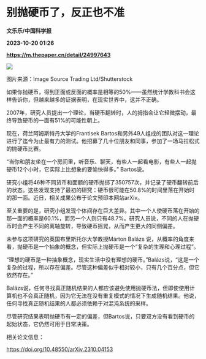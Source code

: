 # 别抛硬币了，反正也不准
**文乐乐/中国科学报**

**2023-10-20 01:26**

**https://m.thepaper.cn/detail/24997643**

![](https://imagecloud.thepaper.cn/thepaper/image/274/879/670.jpg)

图片来源：Image Source Trading Ltd/Shutterstock

如果你抛硬币，得到正面或反面的概率是相等的50%——虽然统计学教科书会这样告诉你，但越来越多的证据表明，在现实世界中，这并不正确。

2007年，研究人员提出一个理论，当硬币翻转时，人的拇指会让它轻微摆动，最终导致硬币的一面有51%的可能性朝上。

现在，荷兰阿姆斯特丹大学的Frantisek Bartos和另外49人组成的团队对这一理论进行了迄今为止最有力的测试。他招募了几十位朋友和同事，参加了一场马拉松式的抛硬币比赛。

“当你和朋友坐在一个房间里，听音乐、聊天，有些人一起看电影，有些人一起抛硬币12个小时，它实际上比想象的要愉快得多。” Bartos说。

研究小组将46种不同货币和面额的硬币抛掷了350757次，并记录了硬币翻转前后的状态。这些发现支持了最初的研究：硬币很可能在50.8%的时间里落在开始时的那一面。近日，相关成果公布于论文预印本网站arXiv。

至关重要的是，研究小组发现个体间存在巨大差异。其中一个人使硬币落在开始的那一面的概率是60.1%，而另一个人则只有48.7%。研究人员说，不同的人在抛硬币时会产生不同的离轴旋转，导致硬币摇晃，从而产生更大的同侧偏差。

未参与这项研究的英国布里斯托尔大学教授Márton Balázs 说，从概率的角度来看，抛硬币是一个抽象的概念，但实际上抛硬币是一个“复杂的生理和心理过程”。

“理想的硬币是一种抽象概念，现实生活中没有理想的硬币。”Balázs说，“这是一个复杂的过程，所以存在偏差。尽管这种偏差似乎相对较小，只有几个百分点，但它依然存在。”

Balázs说，任何寻找真正随机结果的人都应该避免使用抛硬币法，但即使使用计算机也不会真正随机，因为它无法在没有重复模式的情况下生成随机结果。他说，任何寻找真正随机结果的人都必须依赖于对混沌系统的采样。

尽管研究结果表明抛硬币有一定的偏差，但Bartos说，只要双方没有看到硬币的起始状态，它仍然可用于日常决策。

相关论文信息：

https://doi.org/10.48550/arXiv.2310.04153
